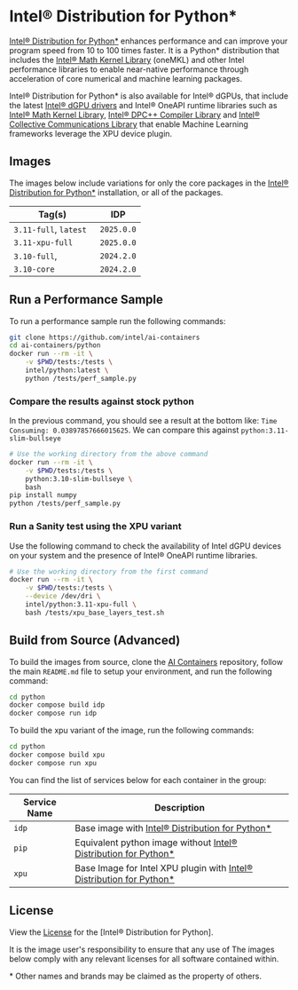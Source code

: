 # Intel® Distribution for Python*

[Intel® Distribution for Python*] enhances performance and can improve your program speed from 10 to 100 times faster. It is a Python* distribution that includes the [Intel® Math Kernel Library] (oneMKL) and other Intel performance libraries to enable near-native performance through acceleration of core numerical and machine learning packages.

Intel® Distribution for Python* is also available for Intel® dGPUs, that include the latest [Intel® dGPU drivers] and Intel® OneAPI runtime libraries such as [Intel® Math Kernel Library], [Intel® DPC++ Compiler Library] and [Intel® Collective Communications Library] that enable Machine Learning frameworks leverage the XPU device plugin.

## Images

The images below include variations for only the core packages in the [Intel® Distribution for Python*] installation, or all of the packages.

| Tag(s)                 | IDP        |
| ---------------------- | ---------- |
| `3.11-full`, `latest ` | `2025.0.0` |
| `3.11-xpu-full`        | `2025.0.0` |
| `3.10-full`,           | `2024.2.0` |
| `3.10-core`            | `2024.2.0` |

## Run a Performance Sample

To run a performance sample run the following commands:

```bash
git clone https://github.com/intel/ai-containers
cd ai-containers/python
docker run --rm -it \
    -v $PWD/tests:/tests \
    intel/python:latest \
    python /tests/perf_sample.py
```

### Compare the results against stock python

In the previous command, you should see a result at the bottom like: `Time Consuming: 0.03897857666015625`. We can compare this against `python:3.11-slim-bullseye`

```bash
# Use the working directory from the above command
docker run --rm -it \
    -v $PWD/tests:/tests \
    python:3.10-slim-bullseye \
    bash
pip install numpy
python /tests/perf_sample.py
```

### Run a Sanity test using the XPU variant

Use the following command to check the availability of Intel dGPU devices on your system and the presence of Intel® OneAPI runtime libraries.

```bash
# Use the working directory from the first command
docker run --rm -it \
    -v $PWD/tests:/tests \
    --device /dev/dri \
    intel/python:3.11-xpu-full \
    bash /tests/xpu_base_layers_test.sh
```

## Build from Source (Advanced)

To build the images from source, clone the [AI Containers](https://github.com/intel/ai-containers) repository, follow the main `README.md` file to setup your environment, and run the following command:

```bash
cd python
docker compose build idp
docker compose run idp
```

To build the xpu variant of the image, run the following commands:

```bash
cd python
docker compose build xpu
docker compose run xpu
```

You can find the list of services below for each container in the group:

| Service Name | Description                                                         |
| ------------ | ------------------------------------------------------------------- |
| `idp`        | Base image with [Intel® Distribution for Python*]                    |
| `pip`        | Equivalent python image without [Intel® Distribution for Python*]    |
| `xpu`        | Base Image for Intel XPU plugin with [Intel® Distribution for Python*] |

## License

View the [License](https://github.com/intel/ai-containers/blob/main/LICENSE) for the [Intel® Distribution for Python].

It is the image user's responsibility to ensure that any use of The images below comply with any relevant licenses for all software contained within.

\* Other names and brands may be claimed as the property of others.

<!--Below are links used in these document. They are not rendered: -->

[Intel® Distribution for Python*]: https://www.intel.com/content/www/us/en/developer/tools/oneapi/distribution-for-python.html#gs.9bos9m
[Intel® Math Kernel Library]: https://www.intel.com/content/www/us/en/developer/tools/oneapi/onemkl.html
[Intel® DPC++ Compiler Library]: https://www.intel.com/content/www/us/en/developer/tools/oneapi/dpc-compiler-download.html
[Intel® Collective Communications Library]: https://www.intel.com/content/www/us/en/developer/tools/oneapi/oneccl.html
[Intel® dGPU drivers]: https://dgpu-docs.intel.com/releases/releases.html
